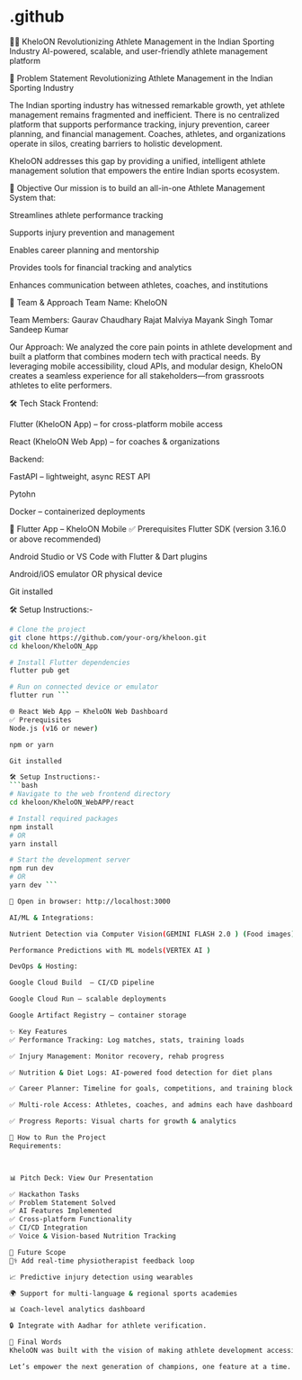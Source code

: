 # .github
🏋️‍♂️ KheloON
Revolutionizing Athlete Management in the Indian Sporting Industry
AI-powered, scalable, and user-friendly athlete management platform

📌 Problem Statement
Revolutionizing Athlete Management in the Indian Sporting Industry

The Indian sporting industry has witnessed remarkable growth, yet athlete management remains fragmented and inefficient. There is no centralized platform that supports performance tracking, injury prevention, career planning, and financial management. Coaches, athletes, and organizations operate in silos, creating barriers to holistic development.

KheloON addresses this gap by providing a unified, intelligent athlete management solution that empowers the entire Indian sports ecosystem.

🎯 Objective
Our mission is to build an all-in-one Athlete Management System that:

Streamlines athlete performance tracking

Supports injury prevention and management

Enables career planning and mentorship

Provides tools for financial tracking and analytics

Enhances communication between athletes, coaches, and institutions

🧠 Team & Approach
Team Name: KheloON

Team Members:
Gaurav Chaudhary
Rajat Malviya
Mayank Singh Tomar 
Sandeep Kumar 

Our Approach:
We analyzed the core pain points in athlete development and built a platform that combines modern tech with practical needs. By leveraging mobile accessibility, cloud APIs, and modular design, KheloON creates a seamless experience for all stakeholders—from grassroots athletes to elite performers.

🛠 Tech Stack
Frontend:

Flutter (KheloON App) – for cross-platform mobile access

React (KheloON Web App) – for coaches & organizations

Backend:

FastAPI – lightweight, async REST API

Pytohn 

Docker – containerized deployments

📲 Flutter App – KheloON Mobile
✅ Prerequisites
Flutter SDK (version 3.16.0 or above recommended)

Android Studio or VS Code with Flutter & Dart plugins

Android/iOS emulator OR physical device

Git installed

🛠️ Setup Instructions:-
```bash
# Clone the project
git clone https://github.com/your-org/kheloon.git
cd kheloon/KheloON_App

# Install Flutter dependencies
flutter pub get

# Run on connected device or emulator
flutter run ```

🌐 React Web App – KheloON Web Dashboard
✅ Prerequisites
Node.js (v16 or newer)

npm or yarn

Git installed

🛠️ Setup Instructions:-
```bash
# Navigate to the web frontend directory
cd kheloon/KheloON_WebAPP/react

# Install required packages
npm install
# OR
yarn install

# Start the development server
npm run dev
# OR
yarn dev ```

🔗 Open in browser: http://localhost:3000

AI/ML & Integrations:

Nutrient Detection via Computer Vision(GEMINI FLASH 2.0 ) (Food images)

Performance Predictions with ML models(VERTEX AI )

DevOps & Hosting:

Google Cloud Build  – CI/CD pipeline

Google Cloud Run – scalable deployments

Google Artifact Registry – container storage

✨ Key Features
✅ Performance Tracking: Log matches, stats, training loads

✅ Injury Management: Monitor recovery, rehab progress

✅ Nutrition & Diet Logs: AI-powered food detection for diet plans

✅ Career Planner: Timeline for goals, competitions, and training blocks

✅ Multi-role Access: Athletes, coaches, and admins each have dashboards

✅ Progress Reports: Visual charts for growth & analytics

🚀 How to Run the Project
Requirements:



📊 Pitch Deck: View Our Presentation

✅ Hackathon Tasks
✅ Problem Statement Solved
✅ AI Features Implemented
✅ Cross-platform Functionality
✅ CI/CD Integration
✅ Voice & Vision-based Nutrition Tracking

🧬 Future Scope
🧑‍⚕️ Add real-time physiotherapist feedback loop

📈 Predictive injury detection using wearables

🌍 Support for multi-language & regional sports academies

📊 Coach-level analytics dashboard

🔒 Integrate with Aadhar for athlete verification.

🏁 Final Words
KheloON was built with the vision of making athlete development accessible, organized, and intelligent for the Indian sports ecosystem. From local players to national stars, we believe that with the right tools and data, athletes can achieve their true potential.

Let’s empower the next generation of champions, one feature at a time. 🇮🇳🏆

